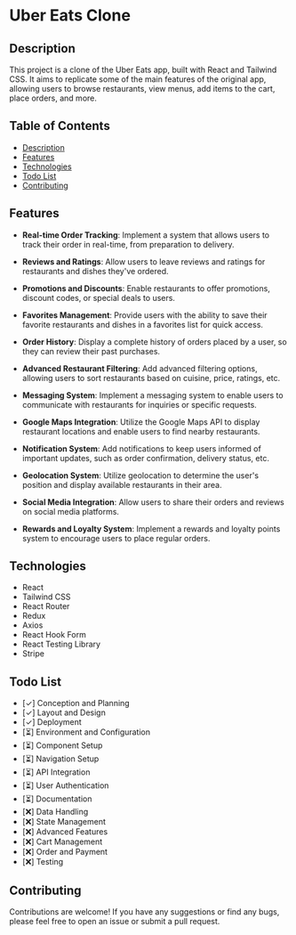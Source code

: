 # Uber Eats Clone

## Description

This project is a clone of the Uber Eats app, built with React and Tailwind CSS. It aims to replicate some of the main features of the original app, allowing users to browse restaurants, view menus, add items to the cart, place orders, and more.

## Table of Contents

- [Description](#description)
- [Features](#features)
- [Technologies](#technologies)
- [Todo List](#todo-list)
- [Contributing](#contributing)

## Features

- **Real-time Order Tracking**: Implement a system that allows users to track their order in real-time, from preparation to delivery.

- **Reviews and Ratings**: Allow users to leave reviews and ratings for restaurants and dishes they've ordered.

- **Promotions and Discounts**: Enable restaurants to offer promotions, discount codes, or special deals to users.

- **Favorites Management**: Provide users with the ability to save their favorite restaurants and dishes in a favorites list for quick access.

- **Order History**: Display a complete history of orders placed by a user, so they can review their past purchases.

- **Advanced Restaurant Filtering**: Add advanced filtering options, allowing users to sort restaurants based on cuisine, price, ratings, etc.

- **Messaging System**: Implement a messaging system to enable users to communicate with restaurants for inquiries or specific requests.

- **Google Maps Integration**: Utilize the Google Maps API to display restaurant locations and enable users to find nearby restaurants.

- **Notification System**: Add notifications to keep users informed of important updates, such as order confirmation, delivery status, etc.

- **Geolocation System**: Utilize geolocation to determine the user's position and display available restaurants in their area.

- **Social Media Integration**: Allow users to share their orders and reviews on social media platforms.

- **Rewards and Loyalty System**: Implement a rewards and loyalty points system to encourage users to place regular orders.

## Technologies

- React
- Tailwind CSS
- React Router
- Redux
- Axios
- React Hook Form
- React Testing Library
- Stripe

## Todo List

- [✓] Conception and Planning
- [✓] Layout and Design
- [✓] Deployment
- [⏳] Environment and Configuration
- [⏳] Component Setup
- [⏳] Navigation Setup
- [⏳] API Integration
- [⏳] User Authentication
- [⏳] Documentation
- [❌] Data Handling
- [❌] State Management
- [❌] Advanced Features
- [❌] Cart Management
- [❌] Order and Payment
- [❌] Testing

## Contributing

Contributions are welcome! If you have any suggestions or find any bugs, please feel free to open an issue or submit a pull request.
